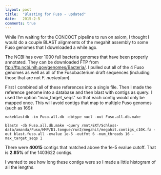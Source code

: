 ```yaml
---
layout: post
title:  "Blasting for Fuso - updated"
date:   2015-2-5
comments: true
---
```


While I'm waiting for the CONCOCT pipeline to run on axiom, I thought I would do a couple BLAST alignments of the megahit assembly to some Fuso genomes that I downloaded a while ago.

The NCBI has over 1000 full bacteria genomes that have been properly annotated. They can be downloaded FTP from ftp://ftp.ncbi.nih.gov/genomes/Bacteria/. I pulled out all of the 4 Fuso genomes as well as all of the Fusobacterium draft sequences (including those that are not *F. nucleatum*). 

First I combined all of these references into a single file. Then I made the reference genome into a database and then blast with contigs as query. I used the option "max_target_seqs" so that each contig would only be mapped once. This will avoid contigs that map to multiple Fuso genomes (such as 16S):

~~~~
makeblastdb -in Fuso.all.db -dbtype nucl -out Fuso.all.db.make

blastn -db Fuso.all.db.make -query /mnt/EXT/Schloss-data/amanda/Fuso/HMP/D1.tongue/run2/megahit/megahit.contigs_c10K.fa -out blast.fuso.all -evalue 1e-5 -outfmt 6 -num_threads 16 -max_target_seqs 1
~~~~

There were **40015** contigs that matched above the 1e-5 evalue cutoff. That is **2.85%** of the 1403622 contigs. 

I wanted to see how long these contigs were so I made a little histogram of all the lengths.